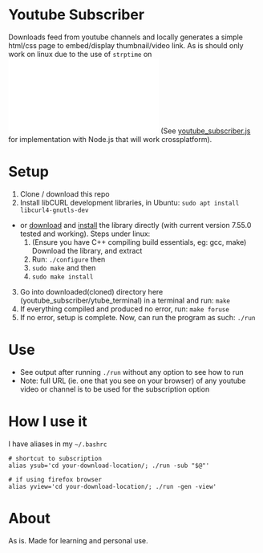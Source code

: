 # Youtube Subscriber
Downloads feed from youtube channels and locally generates a simple html/css page to embed/display thumbnail/video link. As is should only work on linux due to the use of `strptime` on ![youtube_parser.cpp](./youtube_parser.cpp) (See [youtube_subscriber.js](https://github.com/dxwc/youtube_subscriber.js) for implementation with Node.js that will work crossplatform).

# Setup
1. Clone / download this repo
2. Install libCURL development libraries, in Ubuntu: `sudo apt install libcurl4-gnutls-dev`
  - or [download](https://curl.haxx.se/download.html) and [install](https://curl.haxx.se/docs/install.html) the library directly (with current version 7.55.0 tested and working). Steps under linux:
      1. (Ensure you have C++ compiling build essentials, eg: gcc, make) Download the library, and extract
      2. Run: `./configure` then
      3. `sudo make` and then
      4. `sudo make install`
3. Go into downloaded(cloned) directory here (youtube_subscriber/ytube_terminal) in a terminal and run: `make`
4. If everything compiled and produced no error, run: `make foruse`
5. If no error, setup is complete. Now, can run the program as such: `./run`

# Use
* See output after running `./run` without any option to see how to run
* Note: full URL (ie. one that you see on your browser) of any youtube video or channel is to be used for the subscription option

# How I use it
I have aliases in my `~/.bashrc`
```
# shortcut to subscription
alias ysub='cd your-download-location/; ./run -sub "$@"'

# if using firefox browser
alias yview='cd your-download-location/; ./run -gen -view'
```


# About
As is. Made for learning and personal use.
